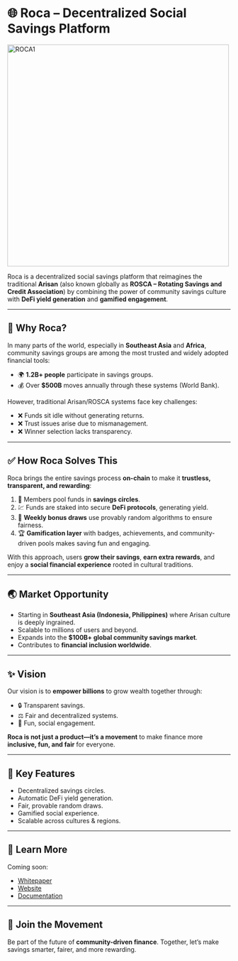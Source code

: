 # 🌐 Roca – Decentralized Social Savings Platform  

<img width="500" height="500" alt="ROCA1" src="https://github.com/user-attachments/assets/3c806538-ab62-4382-9cc4-65576d0e5a90" />

Roca is a decentralized social savings platform that reimagines the traditional **Arisan** (also known globally as **ROSCA – Rotating Savings and Credit Association**) by combining the power of community savings culture with **DeFi yield generation** and **gamified engagement**.  

---

## 🚀 Why Roca?  
In many parts of the world, especially in **Southeast Asia** and **Africa**, community savings groups are among the most trusted and widely adopted financial tools:  

- 🌍 **1.2B+ people** participate in savings groups.  
- 💰 Over **$500B** moves annually through these systems (World Bank).  

However, traditional Arisan/ROSCA systems face key challenges:  
- ❌ Funds sit idle without generating returns.  
- ❌ Trust issues arise due to mismanagement.  
- ❌ Winner selection lacks transparency.  

---

## ✅ How Roca Solves This  
Roca brings the entire savings process **on-chain** to make it **trustless, transparent, and rewarding**:  

1. 👥 Members pool funds in **savings circles**.  
2. 💹 Funds are staked into secure **DeFi protocols**, generating yield.  
3. 🎲 **Weekly bonus draws** use provably random algorithms to ensure fairness.  
4. 🏆 **Gamification layer** with badges, achievements, and community-driven pools makes saving fun and engaging.  

With this approach, users **grow their savings**, **earn extra rewards**, and enjoy a **social financial experience** rooted in cultural traditions.  

---

## 🌏 Market Opportunity  
- Starting in **Southeast Asia (Indonesia, Philippines)** where Arisan culture is deeply ingrained.  
- Scalable to millions of users and beyond.  
- Expands into the **$100B+ global community savings market**.  
- Contributes to **financial inclusion worldwide**.  

---

## ✨ Vision  
Our vision is to **empower billions** to grow wealth together through:  
- 🔒 Transparent savings.  
- ⚖️ Fair and decentralized systems.  
- 🎉 Fun, social engagement.  

**Roca is not just a product—it’s a movement** to make finance more **inclusive, fun, and fair** for everyone.  

---

## 📌 Key Features  
- Decentralized savings circles.  
- Automatic DeFi yield generation.  
- Fair, provable random draws.  
- Gamified social experience.  
- Scalable across cultures & regions.  

---

## 📖 Learn More  
Coming soon:  
- [Whitepaper](#)  
- [Website](#)  
- [Documentation](#)  

---

## 🤝 Join the Movement  
Be part of the future of **community-driven finance**. Together, let’s make savings smarter, fairer, and more rewarding.  
